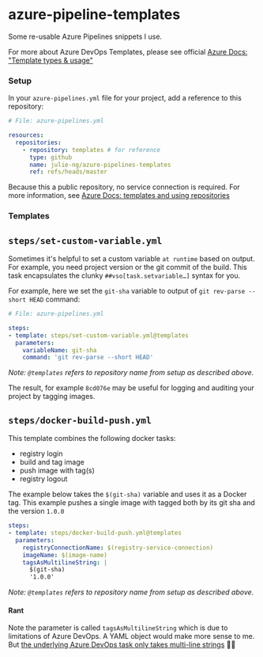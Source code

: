 # azure-pipeline-templates

Some re-usable Azure Pipelines snippets I use.

For more about Azure DevOps Templates, please see official [Azure Docs: "Template types & usage"](https://docs.microsoft.com/en-us/azure/devops/pipelines/process/templates?view=azure-devops)

### Setup

In your `azure-pipelines.yml` file for your project, add a reference to this repository:

```yaml
# File: azure-pipelines.yml

resources:
  repositories:
    - repository: templates # for reference
      type: github
      name: julie-ng/azure-pipelines-templates
      ref: refs/heads/master      
```

Because this a public repository, no service connection is required. For more information, see [Azure Docs: templates and using repositories](https://docs.microsoft.com/en-us/azure/devops/pipelines/process/templates?view=azure-devops#use-other-repositories)

### Templates

## `steps/set-custom-variable.yml`

Sometimes it's helpful to set a custom variable `at runtime` based on output. For example, you need project version or the git commit of the build. This task encapsulates the clunky `##vso[task.setvariable…]` syntax for you.

For example, here we set the `git-sha` variable to output of `git rev-parse --short HEAD` command:

```yaml
# File: azure-pipelines.yml

steps:
- template: steps/set-custom-variable.yml@templates
  parameters:
    variableName: git-sha
    command: 'git rev-parse --short HEAD'				
```

_Note: `@templates` refers to repository name from setup as described above._

The result, for example `8cd076e` may be useful for logging and auditing your project by tagging images.

## `steps/docker-build-push.yml`

This template combines the following docker tasks:

- registry login
- build and tag image
- push image with tag(s)
- registry logout

The example below takes the `$(git-sha)` variable and uses it as a Docker tag. This example pushes a single image with tagged both by its git sha and the version `1.0.0`

```yaml
steps:
- template: steps/docker-build-push.yml@templates
  parameters:
    registryConnectionName: $(registry-service-connection)
    imageName: $(image-name)
    tagsAsMultilineString: |
      $(git-sha)
      '1.0.0'
```

_Note: `@templates` refers to repository name from setup as described above._

#### Rant

Note the parameter is called `tagsAsMultilineString` which is due to limitations of Azure DevOps. A YAML object would make more sense to me. But [the underlying Azure DevOps task only takes multi-line strings](https://docs.microsoft.com/en-us/azure/devops/pipelines/tasks/build/docker?view=azure-devops#task-inputs) 🤷‍♀️
